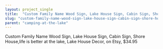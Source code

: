 ```yaml
---
layout: project_single
title:  "Custom Family Name Wood Sign, Lake House Sign, Cabin Sign, Shore House,life is better at the lake, Lake House Decor, on Etsy, $34.95"
slug: "custom-family-name-wood-sign-lake-house-sign-cabin-sign-shore-houselife-is-better"
parent: "camping-at-the-lake"
---
```

Custom Family Name Wood Sign, Lake House Sign, Cabin Sign, Shore House,life is better at the lake, Lake House Decor, on Etsy, $34.95